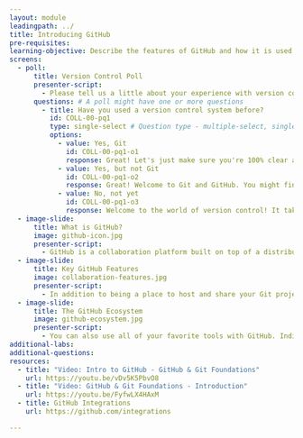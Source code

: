 ```yaml
---
layout: module
leadingpath: ../
title: Introducing GitHub
pre-requisites:
learning-objective: Describe the features of GitHub and how it is used to collaborate effectively with your team.
screens:
  - poll:
      title: Version Control Poll
      presenter-script:
        - Please tell us a little about your experience with version control.
      questions: # A poll might have one or more questions
        - title: Have you used a version control system before?
          id: COLL-00-pq1
          type: single-select # Question type - multiple-select, single-select, free-text-single-entry or free-text-multiple-entry
          options:
            - value: Yes, Git
              id: COLL-00-pq1-o1
              response: Great! Let's just make sure you're 100% clear about the differences between Git and GitHub.
            - value: Yes, but not Git
              id: COLL-00-pq1-o2
              response: Great! Welcome to Git and GitHub. You might find them a little different from your previous vcs's but we think you're going to like the differences!
            - value: No, not yet
              id: COLL-00-pq1-o3
              response: Welcome to the world of version control! It takes a bit of getting used to but you'll soon find out just how powerful a version control system can be for keeping track of your changed and collaborating with your team.
  - image-slide:
      title: What is GitHub?
      image: github-icon.jpg
      presenter-script:
        - GitHub is a collaboration platform built on top of a distributed version control system called Git.
  - image-slide:
      title: Key GitHub Features
      image: collaboration-features.jpg
      presenter-script:
        - In addition to being a place to host and share your Git projects, GitHub provides a number of features to help your team collaborate including issues for discussing features and bugs and pull requests for discussing and reviewing new features your team is working on.
  - image-slide:
      title: The GitHub Ecosystem
      image: github-ecosystem.jpg
      presenter-script:
        - You can also use all of your favorite tools with GitHub. Indispensable tools like continuous integration and continuous deployment help you and your team build software better, together.
additional-labs:
additional-questions:
resources:
  - title: "Video: Intro to GitHub - GitHub & Git Foundations"
    url: https://youtu.be/vDv5K5PbvO8
  - title: "Video: GitHub & Git Foundations - Introduction"
    url: https://youtu.be/FyfwLX4HAxM
  - title: GitHub Integrations
    url: https://github.com/integrations

---
```

